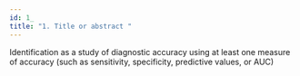 ```yaml
---
id: 1_
title: "1. Title or abstract "
---
```

Identification as a study of diagnostic accuracy using at least one measure of accuracy (such as sensitivity, specificity, predictive values, or AUC)

